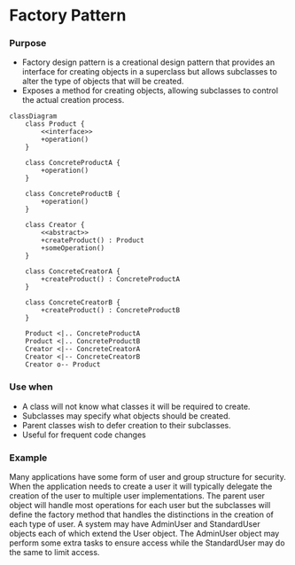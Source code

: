 # Factory Pattern


### Purpose

- Factory design pattern is a creational design pattern that provides an interface for creating objects in a superclass but allows subclasses to alter the type of objects that will be created.
- Exposes a method for creating objects, allowing subclasses to control the actual creation process.

```mermaid
classDiagram
    class Product {
        <<interface>>
        +operation()
    }

    class ConcreteProductA {
        +operation()
    }

    class ConcreteProductB {
        +operation()
    }

    class Creator {
        <<abstract>>
        +createProduct() : Product
        +someOperation()
    }

    class ConcreteCreatorA {
        +createProduct() : ConcreteProductA
    }

    class ConcreteCreatorB {
        +createProduct() : ConcreteProductB
    }

    Product <|.. ConcreteProductA
    Product <|.. ConcreteProductB
    Creator <|-- ConcreteCreatorA
    Creator <|-- ConcreteCreatorB
    Creator o-- Product
```


### Use when

- A class will not know what classes it will be required to create.
- Subclasses may specify what objects should be created.
- Parent classes wish to defer creation to their subclasses.
- Useful for frequent code changes

### Example


Many applications have some form of user and group structure for security. When the application needs to create a user it will typically delegate the creation of the user to multiple user implementations. The parent user object will handle most operations for each user but the subclasses will define the factory method that handles the distinctions in the creation of each type of user. A system may have AdminUser and StandardUser objects each of which extend the User object. The AdminUser object may perform some extra tasks to ensure access while the StandardUser may do the same to limit access.

